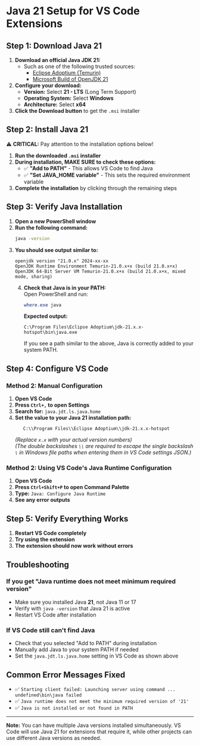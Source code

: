 # Java 21 Setup for VS Code Extensions

## Step 1: Download Java 21

1. **Download an official Java JDK 21:**
   - Such as one of the following trusted sources:
     - [Eclipse Adoptium (Temurin)](https://adoptium.net/)
     - [Microsoft Build of OpenJDK 21](https://learn.microsoft.com/en-us/java/openjdk/download#openjdk-21)
2. **Configure your download:**
   - **Version:** Select **21 - LTS** (Long Term Support)
   - **Operating System:** Select **Windows**
   - **Architecture:** Select **x64**
3. **Click the Download button** to get the `.msi` installer

## Step 2: Install Java 21

⚠️ **CRITICAL:** Pay attention to the installation options below!

1. **Run the downloaded `.msi` installer**
2. **During installation, MAKE SURE to check these options:**
   - ✅ **"Add to PATH"** - This allows VS Code to find Java
   - ✅ **"Set JAVA_HOME variable"** - This sets the required environment variable
3. **Complete the installation** by clicking through the remaining steps

## Step 3: Verify Java Installation

1. **Open a new PowerShell window**
2. **Run the following command:**
   ```bash
   java -version
   ```
3. **You should see output similar to:**
   ```
   openjdk version "21.0.x" 2024-xx-xx
   OpenJDK Runtime Environment Temurin-21.0.x+x (build 21.0.x+x)
   OpenJDK 64-Bit Server VM Temurin-21.0.x+x (build 21.0.x+x, mixed mode, sharing)
   ```
   4. **Check that Java is in your PATH:**  
      Open PowerShell and run:
      ```powershell
      where.exe java
      ```
      **Expected output:**  
      ```
      C:\Program Files\Eclipse Adoptium\jdk-21.x.x-hotspot\bin\java.exe
      ```
      If you see a path similar to the above, Java is correctly added to your system PATH.

## Step 4: Configure VS Code

### Method 2: Manual Configuration

1. **Open VS Code**
2. **Press `Ctrl+,` to open Settings**
3. **Search for:** `java.jdt.ls.java.home`
4. **Set the value to your Java 21 installation path:**
   ```
      C:\\Program Files\\Eclipse Adoptium\\jdk-21.x.x-hotspot
   ```
   *(Replace `x.x` with your actual version numbers)*  
   *(The double backslashes `\\` are required to escape the single backslash `\` in Windows file paths when entering them in VS Code settings JSON.)*

### Method 2: Using VS Code's Java Runtime Configuration

1. **Open VS Code**
2. **Press `Ctrl+Shift+P` to open Command Palette**
3. **Type:** `Java: Configure Java Runtime`
4. **See any error outputs**

## Step 5: Verify Everything Works

1. **Restart VS Code completely**
2. **Try using the extension**
3. **The extension should now work without errors**

## Troubleshooting

### If you get "Java runtime does not meet minimum required version"
- Make sure you installed Java **21**, not Java 11 or 17
- Verify with `java -version` that Java 21 is active
- Restart VS Code after installation

### If VS Code still can't find Java
- Check that you selected "Add to PATH" during installation
- Manually add Java to your system PATH if needed
- Set the `java.jdt.ls.java.home` setting in VS Code as shown above

## Common Error Messages Fixed

- ✅ `Starting client failed: Launching server using command ... undefined\bin\java failed`
- ✅ `Java runtime does not meet the minimum required version of '21'`
- ✅ `Java is not installed or not found in PATH`

---

**Note:** You can have multiple Java versions installed simultaneously. VS Code will use Java 21 for extensions that require it, while other projects can use different Java versions as needed.